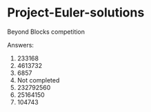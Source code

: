 Project-Euler-solutions
=======================

Beyond Blocks competition

Answers:
1) 233168
2) 4613732
3) 6857
4) Not completed 
5) 232792560
6) 25164150
7) 104743